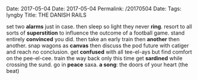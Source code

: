 Date: 2017-05-04
Date: 2017-05-04
Permalink: /20170504
Date: 
Tags: lyngby
Title: THE DANISH RAILS
  
set two **alarms** just in case. then sleep so light they never **ring**. resort to all sorts of **superstition** to influence the outcome of a football game. stand entirely **convinced** you did. then take an early train then **another** then another. snap wagons as **canvas** then discuss the pod future with catiger and reach no conclusion. get **confused** with all tee-el-ays but find comfort on the pee-el-cee. train the way back only this time get **sardined** while crossing the sund. go in **peace** saxa.
**a song**: the doors of your heart (the beat)